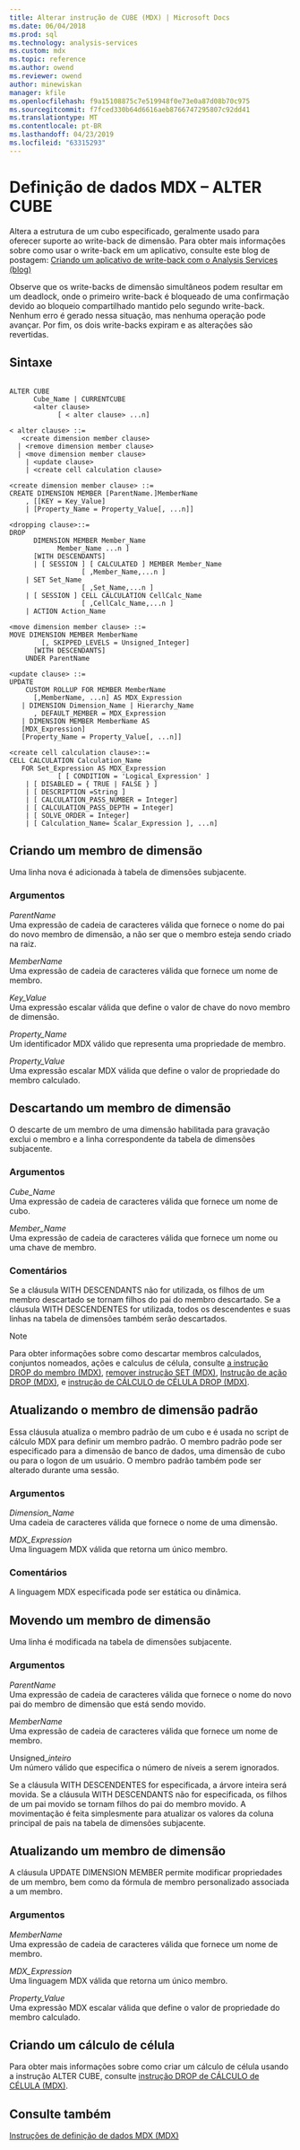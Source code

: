```yaml
---
title: Alterar instrução de CUBE (MDX) | Microsoft Docs
ms.date: 06/04/2018
ms.prod: sql
ms.technology: analysis-services
ms.custom: mdx
ms.topic: reference
ms.author: owend
ms.reviewer: owend
author: minewiskan
manager: kfile
ms.openlocfilehash: f9a15108875c7e519948f0e73e0a87d08b70c975
ms.sourcegitcommit: f7fced330b64d6616aeb8766747295807c92dd41
ms.translationtype: MT
ms.contentlocale: pt-BR
ms.lasthandoff: 04/23/2019
ms.locfileid: "63315293"
---
```

# <a name="mdx-data-definition---alter-cube"></a>Definição de dados MDX – ALTER CUBE


  Altera a estrutura de um cubo especificado, geralmente usado para oferecer suporte ao write-back de dimensão. Para obter mais informações sobre como usar o write-back em um aplicativo, consulte este blog de postagem: [Criando um aplicativo de write-back com o Analysis Services (blog)](https://go.microsoft.com/fwlink/?LinkId=394977)  
  
 Observe que os write-backs de dimensão simultâneos podem resultar em um deadlock, onde o primeiro write-back é bloqueado de uma confirmação devido ao bloqueio compartilhado mantido pelo segundo write-back. Nenhum erro é gerado nessa situação, mas nenhuma operação pode avançar. Por fim, os dois write-backs expiram e as alterações são revertidas.  
  
## <a name="syntax"></a>Sintaxe  
  
```  
  
ALTER CUBE  
      Cube_Name | CURRENTCUBE  
      <alter clause>   
            [ < alter clause> ...n]  
  
< alter clause> ::=   
   <create dimension member clause>   
  | <remove dimension member clause>  
  | <move dimension member clause>   
    | <update clause>   
    | <create cell calculation clause>  
  
<create dimension member clause> ::=  
CREATE DIMENSION MEMBER [ParentName.]MemberName  
    , [[KEY = Key_Value]   
    | [Property_Name = Property_Value[, ...n]]  
  
<dropping clause>::=  
DROP   
      DIMENSION MEMBER Member_Name   
            Member_Name ...n ]   
      [WITH DESCENDANTS]  
      | [ SESSION ] [ CALCULATED ] MEMBER Member_Name   
                  [ ,Member_Name,...n ]   
    | SET Set_Name  
                  [ ,Set_Name,...n ]   
    | [ SESSION ] CELL CALCULATION CellCalc_Name  
                  [ ,CellCalc_Name,...n ]   
    | ACTION Action_Name  
  
<move dimension member clause> ::=  
MOVE DIMENSION MEMBER MemberName  
        [, SKIPPED_LEVELS = Unsigned_Integer]   
      [WITH DESCENDANTS]  
    UNDER ParentName      
  
<update clause> ::=  
UPDATE   
    CUSTOM ROLLUP FOR MEMBER MemberName  
      [,MemberName, ...n] AS MDX_Expression  
   | DIMENSION Dimension_Name | Hierarchy_Name  
      , DEFAULT_MEMBER = MDX_Expression  
   | DIMENSION MEMBER MemberName AS  
   [MDX_Expression]  
   [Property_Name = Property_Value[, ...n]]  
  
<create cell calculation clause>::=  
CELL CALCULATION Calculation_Name   
   FOR Set_Expression AS MDX_Expression   
            [ [ CONDITION = 'Logical_Expression' ]   
    | [ DISABLED = { TRUE | FALSE } ]   
    | [ DESCRIPTION =String ]   
    | [ CALCULATION_PASS_NUMBER = Integer]   
    | [ CALCULATION_PASS_DEPTH = Integer]   
    | [ SOLVE_ORDER = Integer]   
    | [ Calculation_Name= Scalar_Expression ], ...n]  
```  
  
## <a name="creating-a-dimension-member"></a>Criando um membro de dimensão  
 Uma linha nova é adicionada à tabela de dimensões subjacente.  
  
### <a name="arguments"></a>Argumentos  
 *ParentName*  
 Uma expressão de cadeia de caracteres válida que fornece o nome do pai do novo membro de dimensão, a não ser que o membro esteja sendo criado na raiz.  
  
 *MemberName*  
 Uma expressão de cadeia de caracteres válida que fornece um nome de membro.  
  
 *Key_Value*  
 Uma expressão escalar válida que define o valor de chave do novo membro de dimensão.  
  
 *Property_Name*  
 Um identificador MDX válido que representa uma propriedade de membro.  
  
 *Property_Value*  
 Uma expressão escalar MDX válida que define o valor de propriedade do membro calculado.  
  
## <a name="dropping-a-dimension-member"></a>Descartando um membro de dimensão  
 O descarte de um membro de uma dimensão habilitada para gravação exclui o membro e a linha correspondente da tabela de dimensões subjacente.  
  
### <a name="arguments"></a>Argumentos  
 *Cube_Name*  
 Uma expressão de cadeia de caracteres válida que fornece um nome de cubo.  
  
 *Member_Name*  
 Uma expressão de cadeia de caracteres válida que fornece um nome ou uma chave de membro.  
  
### <a name="remarks"></a>Comentários  
 Se a cláusula WITH DESCENDANTS não for utilizada, os filhos de um membro descartado se tornam filhos do pai do membro descartado. Se a cláusula WITH DESCENDENTES for utilizada, todos os descendentes e suas linhas na tabela de dimensões também serão descartados.  
  
> [!NOTE]  
>  Para obter informações sobre como descartar membros calculados, conjuntos nomeados, ações e calculus de célula, consulte [a instrução DROP do membro &#40;MDX&#41;](../mdx/mdx-data-definition-drop-member.md), [remover instrução SET &#40;MDX&#41;](../mdx/mdx-data-definition-drop-set.md), [Instrução de ação DROP &#40;MDX&#41;](../mdx/mdx-data-definition-drop-action.md), e [instrução de CÁLCULO de CÉLULA DROP &#40;MDX&#41;](../mdx/mdx-data-definition-drop-cell-calculation.md).  
  
## <a name="updating-the-default-dimension-member"></a>Atualizando o membro de dimensão padrão  
 Essa cláusula atualiza o membro padrão de um cubo e é usada no script de cálculo MDX para definir um membro padrão. O membro padrão pode ser especificado para a dimensão de banco de dados, uma dimensão de cubo ou para o logon de um usuário. O membro padrão também pode ser alterado durante uma sessão.  
  
### <a name="arguments"></a>Argumentos  
 *Dimension_Name*  
 Uma cadeia de caracteres válida que fornece o nome de uma dimensão.  
  
 *MDX_Expression*  
 Uma linguagem MDX válida que retorna um único membro.  
  
### <a name="remarks"></a>Comentários  
 A linguagem MDX especificada pode ser estática ou dinâmica.  
  
## <a name="moving-a-dimension-member"></a>Movendo um membro de dimensão  
 Uma linha é modificada na tabela de dimensões subjacente.  
  
### <a name="arguments"></a>Argumentos  
 *ParentName*  
 Uma expressão de cadeia de caracteres válida que fornece o nome do novo pai do membro de dimensão que está sendo movido.  
  
 *MemberName*  
 Uma expressão de cadeia de caracteres válida que fornece um nome de membro.  
  
 Unsigned_*inteiro*  
 Um número válido que especifica o número de níveis a serem ignorados.  
  
 Se a cláusula WITH DESCENDENTES for especificada, a árvore inteira será movida. Se a cláusula WITH DESCENDANTS não for especificada, os filhos de um pai movido se tornam filhos do pai do membro movido. A movimentação é feita simplesmente para atualizar os valores da coluna principal de pais na tabela de dimensões subjacente.  
  
## <a name="updating-a-dimension-member"></a>Atualizando um membro de dimensão  
 A cláusula UPDATE DIMENSION MEMBER permite modificar propriedades de um membro, bem como da fórmula de membro personalizado associada a um membro.  
  
### <a name="arguments"></a>Argumentos  
 *MemberName*  
 Uma expressão de cadeia de caracteres válida que fornece um nome de membro.  
  
 *MDX_Expression*  
 Uma linguagem MDX válida que retorna um único membro.  
  
 *Property_Value*  
 Uma expressão MDX escalar válida que define o valor de propriedade do membro calculado.  
  
## <a name="creating-a-cell-calculation"></a>Criando um cálculo de célula  
 Para obter mais informações sobre como criar um cálculo de célula usando a instrução ALTER CUBE, consulte [instrução DROP de CÁLCULO de CÉLULA &#40;MDX&#41;](../mdx/mdx-data-definition-drop-cell-calculation.md).  
  
## <a name="see-also"></a>Consulte também  
 [Instruções de definição de dados MDX &#40;MDX&#41;](../mdx/mdx-data-definition-statements-mdx.md)  
  
  
